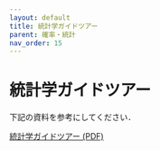 ```yaml
---
layout: default
title: 統計学ガイドツアー
parent: 確率・統計
nav_order: 15
---
```


# 統計学ガイドツアー

下記の資料を参考にしてください．

[統計学ガイドツアー (PDF)](https://www.ailab.ics.keio.ac.jp/b4_induction_training/docs/stat/statistics_guide_tour.pdf)








